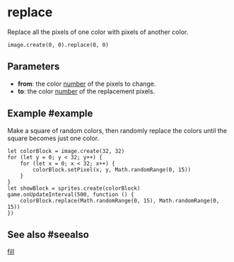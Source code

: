 # replace

Replace all the pixels of one color with pixels of another color.

```sig
image.create(0, 0).replace(0, 0)
```

## Parameters

* **from**: the color [number](/types/number) of the pixels to change.
* **to**: the color [number](/tupes/number) of the replacement pixels.

## Example #example

Make a square of random colors, then randomly replace the colors until the square becomes just one color.

```blocks
let colorBlock = image.create(32, 32)
for (let y = 0; y < 32; y++) {
    for (let x = 0; x < 32; x++) {
        colorBlock.setPixel(x, y, Math.randomRange(0, 15))
    }
}
let showBlock = sprites.create(colorBlock)
game.onUpdateInterval(500, function () {
    colorBlock.replace(Math.randomRange(0, 15), Math.randomRange(0, 15))
})
```

## See also #seealso

[fill](/reference/images/image/fill)